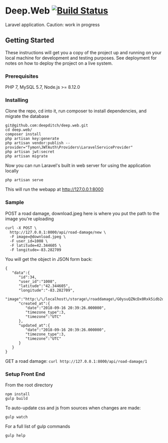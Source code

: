 # Deep.Web [![Build Status](https://travis-ci.com/deepditch/deep.web.svg?branch=master)](https://travis-ci.com/deepditch/deep.web)

Laravel application. Caution: work in progress

## Getting Started

These instructions will get you a copy of the project up and running on your local machine for development and testing purposes. See deployment for notes on how to deploy the project on a live system.

### Prerequisites

PHP 7, MySQL 5.7, Node.js >= 8.12.0

### Installing

Clone the repo, cd into it, run composer to install dependencies, and migrate the database

```
git@github.com:deepditch/deep.web.git
cd deep.web/
composer install
php artisan key:generate
php artisan vendor:publish --provider="Tymon\JWTAuth\Providers\LaravelServiceProvider"
php artisan jwt:secret
php artisan migrate
```

Now you can run Laravel's built in web server for using the application locally

```
php artisan serve
```

This will run the webapp at http://127.0.0.1:8000

### Sample

POST a road damage, download.jpeg here is where you put the path to the image you're uploading
```
curl -X POST \
  http://127.0.0.1:8000/api/road-damage/new \
  -F image=@download.jpeg \
  -F user_id=1008 \
  -F latitude=42.344605 \
  -F longitude=-83.282709
```

You will get the object in JSON form back:

```
{  
   "data":{  
      "id":34,
      "user_id":"1008",
      "latitude":"42.344605",
      "longitude":"-83.282709",
      "image":"http:\/\/localhost\/storage\/roaddamage\/G0ysuQZNcDx0Rxk5idb2qpn3DmAS58aIWwEJ4tgp.jpeg",
      "created_at":{  
         "date":"2018-09-16 20:39:26.000000",
         "timezone_type":3,
         "timezone":"UTC"
      },
      "updated_at":{  
         "date":"2018-09-16 20:39:26.000000",
         "timezone_type":3,
         "timezone":"UTC"
      }
   }
}
```

GET a road damage:
```curl http://127.0.0.1:8000/api/road-damage/1```

### Setup Front End
From the root directory

```
npm install
gulp build
```
To auto-update css and js from sources when changes are made:

```
gulp watch
```
For a full list of gulp commands
```
gulp help
```
